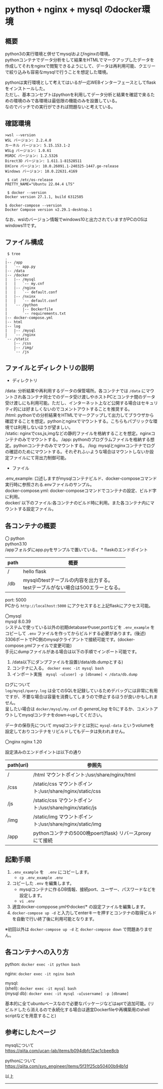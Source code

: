 # python + nginx + mysql のdocker環境

## 概要

python3の実行環境と併せてmysqlおよびnginxの環境。  
pythonコンテナでデータ分析をして結果をHTMLでマークアップしたデータを作成してそれをnginxで閲覧できるようにして、データは再利用可能、クエリーで絞り込みも容易なmysqlで行うことを想定した環境。  

pythonは実行環境として考えてはいるが一応WEBインターフェースとしてflaskをインストールした。  
ただし、基本コンセプトはpythonを利用してデータ分析と結果を確認で来るための環境のみで各環境は最低限の機能のみを設置している。  
なのでバッチでの実行ができれば問題ないと考えている。  

## 確認環境

```
>wsl --version
WSL バージョン: 2.2.4.0
カーネル バージョン: 5.15.153.1-2
WSLg バージョン: 1.0.61
MSRDC バージョン: 1.2.5326
Direct3D バージョン: 1.611.1-81528511
DXCore バージョン: 10.0.26091.1-240325-1447.ge-release
Windows バージョン: 10.0.22631.4169

 $ cat /etc/os-release
PRETTY_NAME="Ubuntu 22.04.4 LTS"

 $ docker --version
Docker version 27.1.1, build 6312585

$ docker-compose --version
Docker Compose version v2.29.1-desktop.1
```

なお、wslのバージョン情報でwindows10と出力されていますがPCのOSはwindows11です。

## ファイル構成

```
 $ tree
.
|-- /app
|   `-- app.py
|-- /data
|-- /docker
|   |-- /mysql
|   |   `-- my.cnf
|   |-- /nginx
|   |   `-- default.conf
|   |-- /nxinx
|   |   `-- default.conf
|   `-- /python
|       |-- Dockerfile
|       `-- requirements.txt
|-- docker-compose.yml
|-- html
|-- log
|   |-- /mysql
|   `-- /nginx
`-- /static
    |-- /css
    |-- /img/
    `-- /js
```


## ファイルとディレクトリの説明

* ディレクトリ

/data: 分析結果や再利用するデータの保管場所。各コンテナでは `/data` にマウントされ各コンテナ同士でのデータ受け渡しやホストPCとコンテナ間のデータ受け渡しにも利用可能。ただし、インターネット上など公開する場合はセキュリティ的には好ましくないのでコメントアウトすることを推奨する。  
/html: pythonでの分析結果をHTMLでマークアップして出力してブラウザから確認することを想定。pythonとnginxでマウントする。こちらもパブリックな環境では利用しないほうが望ましい。  
/static: nginxでcss,js,imgなどの静的ファイルを格納することを想定。nginxコンテナのみでマウントする。
/app: pythonのプログラムファイルを格納する想定。pythonコンテナのみでマウントする。
/log: mysqlとnginxコンテナでログの確認のためにマウントする。それぞれふぃような場合はマウントしないか設定ファイルにて背出力制御可能。  

* ファイル

.env_example: 口述しますがmysqlコンテナビルド、docker-composeコマンド実行時に参照される.envファイルのサンプル。   
docker-compose.yml: docker-composeコマンドでコンテナの設定、ビルド字に利用。  
docker/ 以下のファイル:各コンテナのビルド時に利用。また各コンテナ内にマウントする設定ファイル。  


## 各コンテナの概要

〇 python  
python3.10  
/appフォルダにapp.pyをサンプルで置いている。  *
flaskのエンドポイント

| path | 概要        |
|------|-------------|
| /    | hello flask |
| /db  | mysqlのtestテーブルの内容を出力する。<br>testテーブルがない場合は500エラーとなる。 |

port: 5000  
PCから `http://localhost:5000` にアクセスすると上記flaskにアクセス可能。

〇mysql  
mysql 8.0.39  
システムで使っている以外の初期detabaseやuser,portなどを `.env_example` をコピーして `.env` ファイルを作ってからビルドする必要があります。(後述)  
3306ポートでPC側のmysqlクライアントで接続可能です。(docker-compose.ymlファイルで変更可能)  
手元にdumpファイルがある場合は以下の手順でインポート可能です。

1. /data以下にダンプファイルを設置(/data/db.dumpとする)
1. コンテナに入る。 `docker exec -it mysql bash`
1. インポート実施　`mysql -u[user] -p [dbname] < /data/db.dump`

ログについて  
`log/mysql/query.log` は全てのSQLを記録しているためデバッグには非常に有用ですが、不要な場合は容量を消費してしまうので停止するほうが良いかもしれません。  
呈したい場合は `docker/mysql/my.cnf` の *general_log* を0にするか、コメントアウトしてmysqlコンテナをdown→upしてください。

データの保存先について
mysqlコンテナとは別に `mysql-data` というvolumeを設定しておりコンテナをリビルドしてもデータは失われません。


〇nginx
nginx 1.20

設定済みのエンドポイントは以下の通り

| path(uri) | 参照先 |
|------|--------|
| /    | /html マウントポイント:/usr/share/nginx/html             |
| /css | /static/css マウントポイント:/usr/share/nginx/static/css |
| /js  | /static/css マウントポイント:/usr/share/nginx/static/js  |
| /img | /static/img マウントポイント:/usr/share/nginx/static/img |
| /app | pythonコンテナの5000晩poert(flask) リバースproxyにて接続 |



## 起動手順

1. `.env_example` を　`.env` にコピーします。
    * `cp .env_example .env` 
1. コピーした `.env` を編集します。
    * mysqlコンテナに作るDB情報、接続port、ユーザー、パスワードなどを設定します。
    * `vi .env`
1. 適宜docker-comppose.ymlやdocker/* の設定ファイルを編集します。
1. `docker-compose up -d` と入力してenterキーを押すとコンテナの取得ビルドを自動で行い終了後に利用可能となります。

※初回以外は `docker-compose up -d` と `docker-compose down` で問題ありません。

## 各コンテナへの入り方

python: `docker exec -it python bash`

nginx: `docker exec -it nginx bash`

mysql:  
  (shell): `docker exec -it mysql bash`  
  (mysql db): `docker exec -it mysql -u[username] -p [dbname]`

基本的に全てubuntuベースなので必要なパッケージなどはaptで追加可能。(リビルドしたら消えるので永続化する場合は適宜Dockerfileや再構築用のshell scriptなどを用意すること)  

## 参考にしたページ

mysqlについて  
https://qiita.com/ucan-lab/items/b094dbfc12ac1cbee8cb

pythonについて  
https://qiita.com/syo_engineer/items/5f31f25cb50400b94b1d

以上


___


